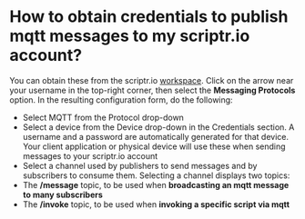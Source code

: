 # How to obtain credentials to publish mqtt messages to my scriptr.io account?

You can obtain these from the scriptr.io [workspace](https://www.scriptr.io/workspace). Click on the arrow near your username in the top-right corner, then select the **Messaging Protocols** option. In the resulting configuration form, do the following:

- Select MQTT from the Protocol drop-down
- Select a device from the Device drop-down in the Credentials section. A username and a password are automatically generated for that device. Your client application or physical device will use these when sending messages to your scriptr.io account
- Select a channel used by publishers to send messages and by subscribers to consume them. Selecting a channel displays two topics:
- The **/message** topic, to be used when **broadcasting an mqtt message to many subscribers** 
- The **/invoke** topic, to be used when **invoking a specific script via mqtt**

